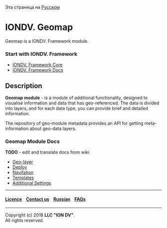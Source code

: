 Эта страница на [Русском](/docs/ru/readme.md)

# IONDV. Geomap 

Geomap is a IONDV. Framework module. 

### Start with IONDV. Framework

* [IONDV. Framework Core](https://github.com/iondv/framework/blob/master/README.md)
* [IONDV. Framework Docs](https://github.com/iondv/framework/blob/master/docs/en/index.md)

## Description 

**Geomap module** - is a module of additional functionality, designed to visualise information and data that has geo-referenced. The data is divided into layers, and for each data type, you can provide brief and detailed information. 

The repository of geo-module metadata provides an API for getting meta-information about geo-data layers.

### Geomap Module Docs

**TODO** - edit and translate docs from wiki

* [Geo-layer]()
* [Deploy]()
* [Navifation]()
* [Templates]()
* [Additional Settings]()


--------------------------------------------------------------------------  


 #### [Licence](/LICENCE.md) &ensp;  [Contact us](https://iondv.com) &ensp;  [Russian](/docs/ru/readme.md)   &ensp; [FAQs](/faqs.md)          

<div><img src="https://mc.iondv.com/watch/local/docs/geomap" style="position:absolute; left:-9999px;" height=1 width=1 alt="iondv metrics"></div>

--------------------------------------------------------------------------  

Copyright (c) 2018 **LLC "ION DV"**.  
All rights reserved. 